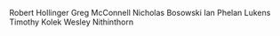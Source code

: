 Robert Hollinger
Greg McConnell
Nicholas Bosowski
Ian Phelan Lukens
Timothy Kolek
Wesley Nithinthorn